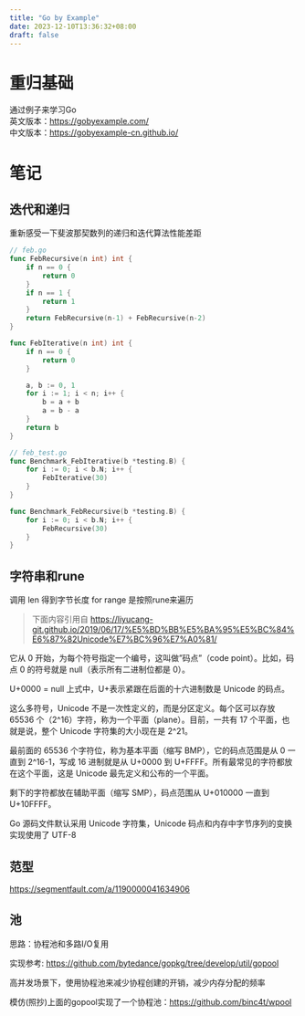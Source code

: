 ```yaml
---
title: "Go by Example"
date: 2023-12-10T13:36:32+08:00
draft: false
---
```


# 重归基础
通过例子来学习Go  
英文版本：https://gobyexample.com/  
中文版本：https://gobyexample-cn.github.io/

# 笔记

## 迭代和递归
重新感受一下斐波那契数列的递归和迭代算法性能差距
```go
// feb.go
func FebRecursive(n int) int {
	if n == 0 {
		return 0
	}
	if n == 1 {
		return 1
	}
	return FebRecursive(n-1) + FebRecursive(n-2)
}

func FebIterative(n int) int {
	if n == 0 {
		return 0
	}

	a, b := 0, 1
	for i := 1; i < n; i++ {
		b = a + b
		a = b - a
	}
	return b
}

// feb_test.go
func Benchmark_FebIterative(b *testing.B) {
	for i := 0; i < b.N; i++ {
		FebIterative(30)
	}
}

func Benchmark_FebRecursive(b *testing.B) {
	for i := 0; i < b.N; i++ {
		FebRecursive(30)
	}
}


```

## 字符串和rune
调用 len 得到字节长度
for range 是按照rune来遍历



> 下面内容引用自 https://liyucang-git.github.io/2019/06/17/%E5%BD%BB%E5%BA%95%E5%BC%84%E6%87%82Unicode%E7%BC%96%E7%A0%81/

它从 0 开始，为每个符号指定一个编号，这叫做”码点”（code point）。比如，码点 0 的符号就是 null（表示所有二进制位都是 0）。

U+0000 = null
上式中，U+表示紧跟在后面的十六进制数是 Unicode 的码点。

这么多符号，Unicode 不是一次性定义的，而是分区定义。每个区可以存放 65536 个（2^16）字符，称为一个平面（plane）。目前，一共有 17 个平面，也就是说，整个 Unicode 字符集的大小现在是 2^21。

最前面的 65536 个字符位，称为基本平面（缩写 BMP），它的码点范围是从 0 一直到 2^16-1，写成 16 进制就是从 U+0000 到 U+FFFF。所有最常见的字符都放在这个平面，这是 Unicode 最先定义和公布的一个平面。

剩下的字符都放在辅助平面（缩写 SMP），码点范围从 U+010000 一直到 U+10FFFF。

Go 源码文件默认采用 Unicode 字符集，Unicode 码点和内存中字节序列的变换实现使用了 UTF-8

## 范型

https://segmentfault.com/a/1190000041634906

## 池

思路：协程池和多路I/O复用

实现参考: https://github.com/bytedance/gopkg/tree/develop/util/gopool

高并发场景下，使用协程池来减少协程创建的开销，减少内存分配的频率

模仿(照抄)上面的gopool实现了一个协程池：https://github.com/binc4t/wpool
